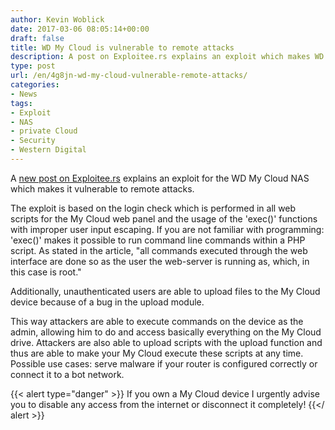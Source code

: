 ```yaml
---
author: Kevin Woblick
date: 2017-03-06 08:05:14+00:00
draft: false
title: WD My Cloud is vulnerable to remote attacks
description: A post on Exploitee.rs explains an exploit which makes WD My Cloud vulnerable to remote attacks.
type: post
url: /en/4g8jn-wd-my-cloud-vulnerable-remote-attacks/
categories:
- News
tags:
- Exploit
- NAS
- private Cloud
- Security
- Western Digital
---
```


A [new post on Exploitee.rs](https://blog.exploitee.rs/2017/hacking_wd_mycloud/) explains an exploit for the WD My Cloud NAS which makes it vulnerable to remote attacks.

The exploit is based on the login check which is performed in all web scripts for the My Cloud web panel and the usage of the 'exec()' functions with improper user input escaping. If you are not familiar with programming: 'exec()' makes it possible to run command line commands within a PHP script. As stated in the article, "all commands executed through the web interface are done so as the user the web-server is running as, which, in this case is root."  

Additionally, unauthenticated users are able to upload files to the My Cloud device because of a bug in the upload module.

This way attackers are able to execute commands on the device as the admin, allowing him to do and access basically everything on the My Cloud drive. Attackers are also able to upload scripts with the upload function and thus are able to make your My Cloud execute these scripts at any time. Possible use cases: serve malware if your router is configured correctly or connect it to a bot network.

{{< alert type="danger" >}}
If you own a My Cloud device I urgently advise you to disable any access from the internet or disconnect it completely!
{{</ alert >}}
